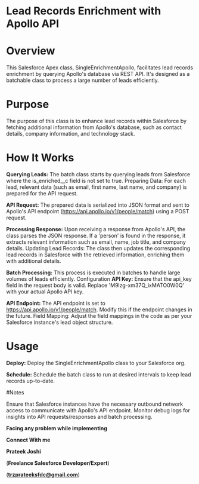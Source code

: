 # Lead Records Enrichment with Apollo API

# Overview
This Salesforce Apex class, SingleEnrichmentApollo, facilitates lead records enrichment by querying Apollo's database via REST API. It's designed as a batchable class to process a large number of leads efficiently.


# Purpose

The purpose of this class is to enhance lead records within Salesforce by fetching additional information from Apollo's database, such as contact details, company information, and technology stack.

# How It Works

**Querying Leads:** The batch class starts by querying leads from Salesforce where the is_enriched__c field is not set to true.
Preparing Data: For each lead, relevant data (such as email, first name, last name, and company) is prepared for the API request.

**API Request:** The prepared data is serialized into JSON format and sent to Apollo's API endpoint (https://api.apollo.io/v1/people/match) using a POST request.

**Processing Response:** Upon receiving a response from Apollo's API, the class parses the JSON response. If a 'person' is found in the response, it extracts relevant information such as email, name, job title, and company details.
Updating Lead Records: The class then updates the corresponding lead records in Salesforce with the retrieved information, enriching them with additional details.

**Batch Processing:** This process is executed in batches to handle large volumes of leads efficiently.
Configuration
**API Key:** Ensure that the api_key field in the request body is valid. Replace 'M9lzg-xm37Q_ixMATO0W0Q' with your actual Apollo API key.

**API Endpoint:** The API endpoint is set to https://api.apollo.io/v1/people/match. Modify this if the endpoint changes in the future.
Field Mapping: Adjust the field mappings in the code as per your Salesforce instance's lead object structure.

# Usage

**Deploy:** Deploy the SingleEnrichmentApollo class to your Salesforce org.

**Schedule:** Schedule the batch class to run at desired intervals to keep lead records up-to-date.

#Notes

Ensure that Salesforce instances have the necessary outbound network access to communicate with Apollo's API endpoint.
Monitor debug logs for insights into API requests/responses and batch processing.

**Facing any problem while implementing**

**Connect With me**

**Prateek Joshi**

(**Freelance Salesforce Developer/Expert**)

(**trzprateeksfdc@gmail.com**)
